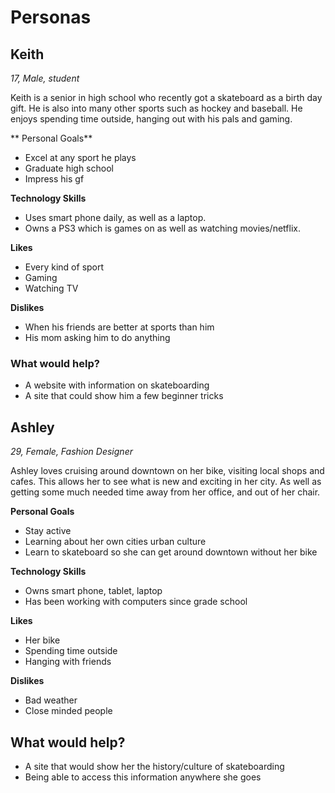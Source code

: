 # Personas

## Keith

*17, Male, student*

Keith is a senior in high school who recently got a skateboard as a birth day gift. He is also into many other sports such as hockey and baseball. He enjoys spending time outside, hanging out with his pals and gaming. 

** Personal Goals**
 
- Excel at any sport he plays
- Graduate high school
- Impress his gf

**Technology Skills**

- Uses smart phone daily, as well as a laptop.
- Owns a PS3 which is games on as well as watching movies/netflix.

**Likes**

- Every kind of sport
- Gaming
- Watching TV

**Dislikes**

- When his friends are better at sports than him
- His mom asking him to do anything

### What would help?

- A website with information on skateboarding
- A site that could show him a few beginner tricks




## Ashley

*29, Female, Fashion Designer*

Ashley loves cruising around downtown on her bike, visiting local shops and cafes. This allows her to see what is new and exciting in her city. As well as getting some much needed time away from her office, and out of her chair. 

**Personal Goals**

- Stay active
- Learning about her own cities urban culture
- Learn to skateboard so she can get around downtown without her bike

**Technology Skills**

- Owns smart phone, tablet, laptop
- Has been working with computers since grade school

**Likes**

- Her bike
- Spending time outside
- Hanging with friends

**Dislikes**

- Bad weather
- Close minded people

## What would help?

- A site that would show her the history/culture of skateboarding
- Being able to access this information anywhere she goes

